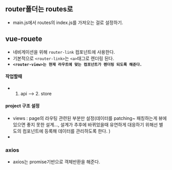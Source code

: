 ## router폴더는 routes로
- main.js에서 routes의 index.js를 가져오는 걸로 설정하기. 

## vue-rouete
- 네비게이션을 위해 `router-link` 컴포넌트에 사용한다. 
- 기본적으로 `<router-link>`는 `<a>`태그로 렌더링 된다. 
- **`<router-view>는 현재 라우트에 맞는 컴포넌트가 렌더링 되도록 해준다.`**

#### 작업할때
- 1. api --> 2. store

#### project 구조 설정 
- views : page의 라우팅 관련된 부분만 설정(데이터를 patching~ 패칭하는게 뷰에 있으면 좋지 못한 설계..., 
설계가 추후에 바뀌었을때 유연하게 대응하기 위해선 별도의 컴포넌트에 등록해 데이터를 관리하도록 한다. ) 
- 

### axios
- axios는 promise기반으로 객체반환을 해준다. 

